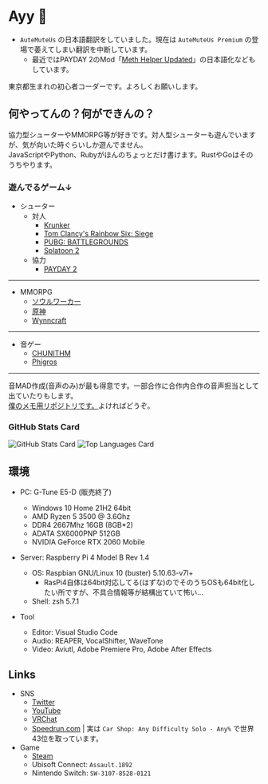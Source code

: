 # Ayy 🥴

- ``AuteMuteUs`` の日本語翻訳をしていました。現在は ``AuteMuteUs Premium`` の登場で萎えてしまい翻訳を中断しています。
  - 最近ではPAYDAY 2のMod「[Meth Helper Updated](https://modworkshop.net/mod/25950)」の日本語化などもしています。

東京都生まれの初心者コーダーです。よろしくお願いします。

## 何やってんの？何ができんの？

協力型シューターやMMORPG等が好きです。対人型シューターも遊んでいますが、気が向いた時ぐらいしか遊んでません。  
JavaScriptやPython、Rubyがほんのちょっとだけ書けます。RustやGoはそのうちやります。  

### 遊んでるゲーム↓

- シューター
  - 対人
    - [Krunker](Krunker.io)
    - [Tom Clancy's Rainbow Six: Siege](https://www.ubisoft.com/ja-jp/game/rainbow-six/siege)
    - [PUBG: BATTLEGROUNDS](https://asia.battlegrounds.pubg.com/ja/)
    - [Splatoon 2](https://www.nintendo.co.jp/switch/aab6a/index.html)
  - 協力
    - [PAYDAY 2](https://www.paydaythegame.com/)
___
- MMORPG
  - [ソウルワーカー](https://soulworker.gamecom.jp/)
  - [原神](https://genshin.hoyoverse.com/ja)
  - [Wynncraft](https://wynncraft.com/)
___
- 音ゲー
   - [CHUNITHM](https://chunithm.sega.jp/)
   - [Phigros](https://pigeon-games.com/phigros)
___

音MAD作成(音声のみ)が最も得意です。一部合作に合作内合作の音声担当として出ていたりもします。  
[僕のメモ用リポジトリです。](https://github.com/Assault-8448/memo)よければどうぞ。

### GitHub Stats Card

![GitHub Stats Card](https://github-readme-stats.vercel.app/api?username=Assault-8448)
![Top Languages Card](https://github-readme-stats.vercel.app/api/top-langs/?username=Assault-8448)

## 環境
- PC: G-Tune E5-D (販売終了)
  - Windows 10 Home 21H2 64bit
  - AMD Ryzen 5 3500 @ 3.6Ghz
  - DDR4 2667Mhz 16GB (8GB\*2)
  - ADATA SX6000PNP 512GB
  - NVIDIA GeForce RTX 2060 Mobile

- Server: Raspberry Pi 4 Model B Rev 1.4
  - OS: Raspbian GNU/Linux 10 (buster) 5.10.63-v7l+
    - RasPi4自体は64bit対応してる(はずな)のでそのうちOSも64bit化したい所ですが、不具合情報等が結構出ていて怖い...
  - Shell: zsh 5.7.1

- Tool
  - Editor: Visual Studio Code
  - Audio:  REAPER, VocalShifter, WaveTone
  - Video:  Aviutl, Adobe Premiere Pro, Adobe After Effects

## Links
- SNS
  - [Twitter](https://twitter.com/SzlyNe_)
  - [YouTube](https://www.youtube.com/channel/UC2_oHHOyt4-eFFea-2s8k5g)
  - [VRChat](https://vrchat.com/home/user/usr_9dec4a38-a8e0-4b70-bd26-613c5d2ca9cf)
  - [Speedrun.com](https://www.speedrun.com/user/Assault1892) | 実は `Car Shop: Any Difficulty Solo - Any%` で世界43位を取っています。
- Game
  - [Steam](https://steamcommunity.com/id/assault9807/)
  - Ubisoft Connect: `Assault.1892`
  - Nintendo Switch: `SW-3107-8528-0121`

